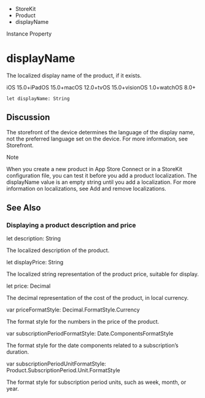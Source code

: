 

- StoreKit
- Product
-  displayName 

Instance Property

# displayName

The localized display name of the product, if it exists.

iOS 15.0+iPadOS 15.0+macOS 12.0+tvOS 15.0+visionOS 1.0+watchOS 8.0+

``` source
let displayName: String
```

## Discussion

The storefront of the device determines the language of the display name, not the preferred language set on the device. For more information, see Storefront.

Note

When you create a new product in App Store Connect or in a StoreKit configuration file, you can test it before you add a product localization. The displayName value is an empty string until you add a localization. For more information on localizations, see Add and remove localizations.

## See Also

### Displaying a product description and price

let description: String

The localized description of the product.

let displayPrice: String

The localized string representation of the product price, suitable for display.

let price: Decimal

The decimal representation of the cost of the product, in local currency.

var priceFormatStyle: Decimal.FormatStyle.Currency

The format style for the numbers in the price of the product.

var subscriptionPeriodFormatStyle: Date.ComponentsFormatStyle

The format style for the date components related to a subscription’s duration.

var subscriptionPeriodUnitFormatStyle: Product.SubscriptionPeriod.Unit.FormatStyle

The format style for subscription period units, such as week, month, or year.

